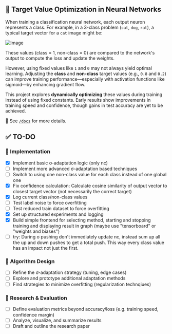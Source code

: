 ## 🎯 Target Value Optimization in Neural Networks

When training a classification neural network, each output neuron represents a class. For example, in a 3-class problem (`cat`, `dog`, `rat`), a typical target vector for a `cat` image might be:

![image](https://github.com/user-attachments/assets/a8c45295-7bd0-41dc-90fa-63855b123508)

These values (class = 1, non-class = 0) are compared to the network's output to compute the loss and update the weights.

However, using fixed values like `1` and `0` may not always yield optimal learning. Adjusting the **class** and **non-class** target values (e.g., `0.8` and `0.2`) can improve training performance—especially with activation functions like sigmoid—by enhancing gradient flow.

This project explores **dynamically optimizing** these values during training instead of using fixed constants. Early results show improvements in training speed and confidence, though gains in test accuracy are yet to be achieved.

📄 See [`/docs`](./docs) for more details.

## ✅ TO-DO

### 🧩 Implementation
- [X] Implement basic σ-adaptation logic (only nc)
- [ ] Implement more advanced σ-adaptation based techniques
- [ ] Switch to using one non-class value for each class instead of one global one
- [X] Fix confidence calculation: Calculate cosine similarity of output vector to closest target vector (not necessarily the correct target)
- [X] Log current class/non-class values
- [ ] Test label noise to force overfitting
- [ ] Test reduced train dataset to force overfitting
- [X] Set up structured experiments and logging
- [X] Build simple frontend for selecting method, starting and stopping training and displaying result in graph (maybe use "tensorboard" or "weights and biases")
- [ ] try: During σ pushing don't immediately update nc, instead sum up all the up and down pushes to get a total push. This way every class value has an impact not just the first.

### 🧠 Algorithm Design
- [ ] Refine the σ-adaptation strategy (tuning, edge cases)
- [ ] Explore and prototype additional adaptation methods
- [ ] Find strategies to minimize overfitting (regularization technqiues)

### 🔬 Research & Evaluation
- [ ] Define evaluation metrics beyond accuracy/loss (e.g. training speed, confidence margin)
- [ ] Analyze, visualize, and summarize results
- [ ] Draft and outline the research paper
